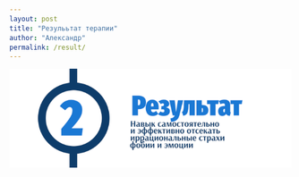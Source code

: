 ```yaml
---
layout: post
title: "Резулььтат терапии"
author: "Александр"
permalink: /result/
---
```


![Самостоятельное отсечение иррациональных страхов, фобий и эмоций](/_img/2.png)

